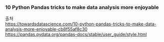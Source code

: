 ### 10 Python Pandas tricks to make data analysis more enjoyable

출처  
https://towardsdatascience.com/10-python-pandas-tricks-to-make-data-analysis-more-enjoyable-cb8f55af8c30  
https://pandas.pydata.org/pandas-docs/stable/user_guide/style.html
